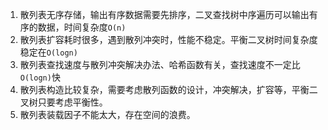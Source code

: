 1. 散列表无序存储，输出有序数据需要先排序，二叉查找树中序遍历可以输出有序的数据，时间复杂度`O(n)`
2. 散列表扩容耗时很多，遇到散列冲突时，性能不稳定。平衡二叉树时间复杂度稳定在`O(logn)`
3. 散列表查找速度与散列冲突解决办法、哈希函数有关，查找速度不一定比`O(logn)`快
4. 散列表构造比较复杂，需要考虑散列函数的设计，冲突解决，扩容等，平衡二叉树只要考虑平衡性。
5. 散列表装载因子不能太大，存在空间的浪费。

